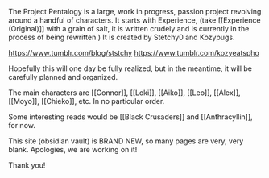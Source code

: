 The Project Pentalogy is a large, work in progress, passion project revolving around a handful of characters. It starts with Experience, (take [[Experience (Original)]] with a grain of salt, it is written crudely and is currently in the process of being rewritten.) It is created by Stetchy0 and Kozypugs. 

https://www.tumblr.com/blog/ststchy
https://www.tumblr.com/kozyeatspho

Hopefully this will one day be fully realized, but in the meantime, it will be carefully planned and organized.

The main characters are [[Connor]], [[Loki]], [[Aiko]], [[Leo]], [[Alex]], [[Moyo]], [[Chieko]], etc. In no particular order.

Some interesting reads would be [[Black Crusaders]] and [[Anthracyllin]], for now.

This site (obsidian vault) is BRAND NEW, so many pages are very, very blank. Apologies, we are working on it!

Thank you!